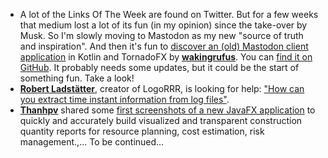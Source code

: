 * A lot of the Links Of The Week are found on Twitter. But for a few weeks that medium lost a lot of its fun (in my opinion) since the take-over by Musk. So I'm slowly moving to Mastodon as my new "source of truth and inspiration". And then it's fun to [discover an (old) Mastodon client application](https://bigshoulders.city/@wakingrufus/109344242897231710) in Kotlin and TornadoFX by [**wakingrufus**](https://bigshoulders.city/@wakingrufus). You can [find it on GitHub](https://github.com/wakingrufus/mastodon-jfx). It probably needs some updates, but it could be the start of something fun. Take a look!
* [**Robert Ladstätter**](https://twitter.com/rladstaetter), creator of LogoRRR, is looking for help: ["How can you extract time instant information from log files"](https://github.com/rladstaetter/LogoRRR/issues/12).
* [**Thanhpv**](https://twitter.com/realThanhpv) shared some [first screenshots of a new JavaFX application](https://twitter.com/realThanhpv/status/1590309382902149121) to quickly and accurately build visualized and transparent construction quantity reports for resource planning, cost estimation, risk management.,... To be continued...